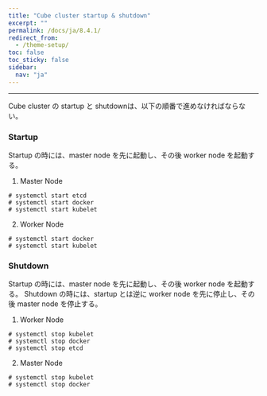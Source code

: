 ```yaml
---
title: "Cube cluster startup & shutdown"
excerpt: ""
permalink: /docs/ja/8.4.1/
redirect_from:
  - /theme-setup/
toc: false
toc_sticky: false
sidebar:
  nav: "ja"
---
```


---
Cube cluster の startup と shutdownは、以下の順番で進めなければならない。

### Startup

Startup の時には、master node を先に起動し、その後 worker node を起動する。

1) Master Node

```
# systemctl start etcd
# systemctl start docker
# systemctl start kubelet
```

2) Worker Node

```
# systemctl start docker
# systemctl start kubelet
```

### Shutdown

Startup の時には、master node を先に起動し、その後 worker node を起動する。
Shutdown の時には、startup とは逆に worker node を先に停止し、その後 master node を停止する。

1) Worker Node

```
# systemctl stop kubelet
# systemctl stop docker
# systemctl stop etcd
```

2) Master Node

```
# systemctl stop kubelet
# systemctl stop docker
```
